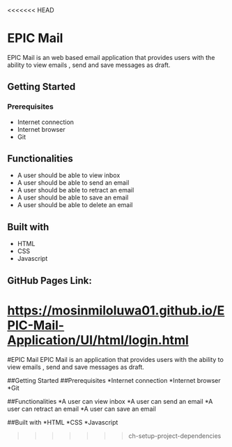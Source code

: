<<<<<<< HEAD
# EPIC Mail
EPIC Mail is an web based email application that provides users with the ability to view emails , send and save messages as draft.

## Getting Started
### Prerequisites
* Internet connection
* Internet browser
* Git

## Functionalities
* A user should be able to view inbox
* A user should be able to send an email
* A user should be able to retract an email
* A user should be able to save an email
* A user should be able to delete an email

## Built with
* HTML
* CSS
* Javascript

## GitHub Pages Link:
https://mosinmiloluwa01.github.io/EPIC-Mail-Application/UI/html/login.html
=======
#EPIC Mail
EPIC Mail is an application that provides users with the ability to view emails , send and save messages as draft.

##Getting Started
##Prerequisites
*Internet connection
*Internet browser
*Git

##Functionalities
*A user can view inbox
*A user can send an email
*A user can retract an email
*A user can save an email

##Built with
*HTML
*CSS
*Javascript
>>>>>>> ch-setup-project-dependencies
